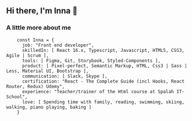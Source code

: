 ## Hi there, I'm Inna 👋

### A little more about me

        const Inna = {
          job: "Front end developer",
          skilledIn: [ React 16.x, Typescript, Javascript, HTML5, CSS3, Agile | Scrum ],
          tools: [ Figma, Git, Storybook, Styled-Components ],
          product: [ Pixel-perfect, Semantic Markup, HTML, Css3 | Sass | Less, Material UI, Bootstrap ],
          communication: [ Slack, Skype ],
          certification: "React - The Complete Guide (incl Hooks, React Router, Redux) Udemy",
          experience: "Teacher/trainer of the Html course at Spalah IT-School",
          love: [ Spending time with family, reading, swimming, skiing, walking, piano playing, baking ]
        }

<!--
**InnaLazarenko/InnaLazarenko** is a ✨ _special_ ✨ repository because its `README.md` (this file) appears on your GitHub profile.

Here are some ideas to get you started:

- 🔭 I’m currently working on ...
- 🌱 I’m currently learning ...
- 👯 I’m looking to collaborate on ...
- 🤔 I’m looking for help with ...
- 💬 Ask me about ...
- 📫 How to reach me: ...
- 😄 Pronouns: ...
- ⚡ Fun fact: ...
-->

